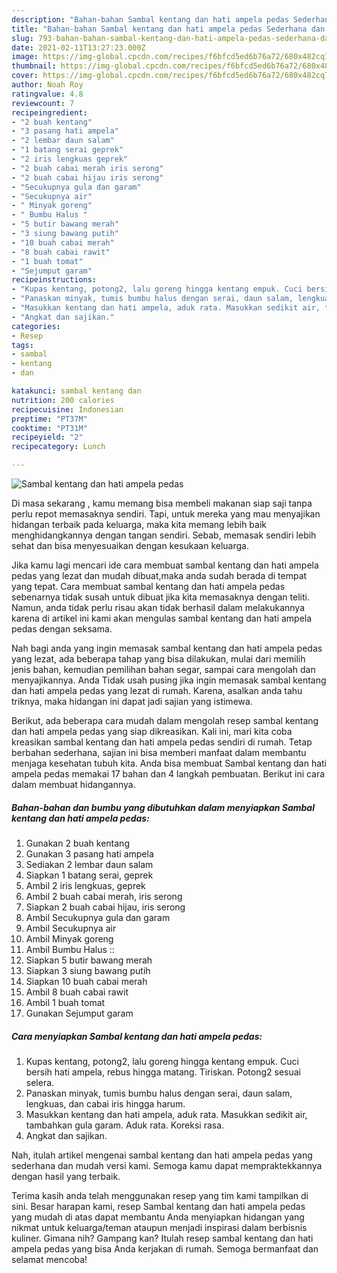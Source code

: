 ```yaml
---
description: "Bahan-bahan Sambal kentang dan hati ampela pedas Sederhana dan Mudah Dibuat"
title: "Bahan-bahan Sambal kentang dan hati ampela pedas Sederhana dan Mudah Dibuat"
slug: 793-bahan-bahan-sambal-kentang-dan-hati-ampela-pedas-sederhana-dan-mudah-dibuat
date: 2021-02-11T13:27:23.000Z
image: https://img-global.cpcdn.com/recipes/f6bfcd5ed6b76a72/680x482cq70/sambal-kentang-dan-hati-ampela-pedas-foto-resep-utama.jpg
thumbnail: https://img-global.cpcdn.com/recipes/f6bfcd5ed6b76a72/680x482cq70/sambal-kentang-dan-hati-ampela-pedas-foto-resep-utama.jpg
cover: https://img-global.cpcdn.com/recipes/f6bfcd5ed6b76a72/680x482cq70/sambal-kentang-dan-hati-ampela-pedas-foto-resep-utama.jpg
author: Noah Roy
ratingvalue: 4.8
reviewcount: 7
recipeingredient:
- "2 buah kentang"
- "3 pasang hati ampela"
- "2 lembar daun salam"
- "1 batang serai geprek"
- "2 iris lengkuas geprek"
- "2 buah cabai merah iris serong"
- "2 buah cabai hijau iris serong"
- "Secukupnya gula dan garam"
- "Secukupnya air"
- " Minyak goreng"
- " Bumbu Halus "
- "5 butir bawang merah"
- "3 siung bawang putih"
- "10 buah cabai merah"
- "8 buah cabai rawit"
- "1 buah tomat"
- "Sejumput garam"
recipeinstructions:
- "Kupas kentang, potong2, lalu goreng hingga kentang empuk. Cuci bersih hati ampela, rebus hingga matang. Tiriskan. Potong2 sesuai selera."
- "Panaskan minyak, tumis bumbu halus dengan serai, daun salam, lengkuas, dan cabai iris hingga harum."
- "Masukkan kentang dan hati ampela, aduk rata. Masukkan sedikit air, tambahkan gula garam. Aduk rata. Koreksi rasa."
- "Angkat dan sajikan."
categories:
- Resep
tags:
- sambal
- kentang
- dan

katakunci: sambal kentang dan 
nutrition: 200 calories
recipecuisine: Indonesian
preptime: "PT37M"
cooktime: "PT31M"
recipeyield: "2"
recipecategory: Lunch

---
```



![Sambal kentang dan hati ampela pedas](https://img-global.cpcdn.com/recipes/f6bfcd5ed6b76a72/680x482cq70/sambal-kentang-dan-hati-ampela-pedas-foto-resep-utama.jpg)

Di masa  sekarang , kamu memang bisa membeli makanan siap saji tanpa perlu repot memasaknya sendiri. Tapi, untuk mereka yang mau menyajikan hidangan terbaik pada keluarga, maka kita memang lebih baik menghidangkannya dengan tangan sendiri. Sebab, memasak sendiri lebih sehat dan bisa menyesuaikan dengan kesukaan keluarga.

Jika kamu lagi mencari ide cara membuat sambal kentang dan hati ampela pedas yang lezat dan mudah dibuat,maka anda sudah berada di tempat yang tepat. Cara membuat sambal kentang dan hati ampela pedas  sebenarnya tidak susah untuk dibuat jika kita memasaknya dengan teliti. Namun, anda tidak perlu risau akan tidak berhasil dalam melakukannya 
karena di artikel ini kami akan mengulas sambal kentang dan hati ampela pedas dengan seksama.  



Nah bagi anda yang ingin memasak sambal kentang dan hati ampela pedas yang lezat, ada beberapa tahap yang bisa dilakukan, mulai dari memilih jenis bahan, kemudian pemilihan bahan segar, sampai cara mengolah dan menyajikannya. Anda Tidak usah pusing jika ingin memasak sambal kentang dan hati ampela pedas yang lezat di rumah. Karena, asalkan anda  tahu triknya, maka hidangan ini dapat jadi sajian yang istimewa.

Berikut, ada beberapa cara mudah dalam mengolah resep sambal kentang dan hati ampela pedas yang siap dikreasikan. Kali ini, mari kita coba kreasikan sambal kentang dan hati ampela pedas sendiri di rumah. Tetap berbahan sederhana, sajian ini bisa memberi manfaat dalam membantu menjaga kesehatan tubuh kita. Anda bisa membuat Sambal kentang dan hati ampela pedas memakai 17 bahan dan 4 langkah pembuatan. Berikut ini cara dalam membuat hidangannya.

<!--inarticleads1-->

##### Bahan-bahan dan bumbu yang dibutuhkan dalam menyiapkan Sambal kentang dan hati ampela pedas:

1. Gunakan 2 buah kentang
1. Gunakan 3 pasang hati ampela
1. Sediakan 2 lembar daun salam
1. Siapkan 1 batang serai, geprek
1. Ambil 2 iris lengkuas, geprek
1. Ambil 2 buah cabai merah, iris serong
1. Siapkan 2 buah cabai hijau, iris serong
1. Ambil Secukupnya gula dan garam
1. Ambil Secukupnya air
1. Ambil  Minyak goreng
1. Ambil  Bumbu Halus ::
1. Siapkan 5 butir bawang merah
1. Siapkan 3 siung bawang putih
1. Siapkan 10 buah cabai merah
1. Ambil 8 buah cabai rawit
1. Ambil 1 buah tomat
1. Gunakan Sejumput garam




<!--inarticleads2-->

##### Cara menyiapkan Sambal kentang dan hati ampela pedas:

1. Kupas kentang, potong2, lalu goreng hingga kentang empuk. Cuci bersih hati ampela, rebus hingga matang. Tiriskan. Potong2 sesuai selera.
1. Panaskan minyak, tumis bumbu halus dengan serai, daun salam, lengkuas, dan cabai iris hingga harum.
1. Masukkan kentang dan hati ampela, aduk rata. Masukkan sedikit air, tambahkan gula garam. Aduk rata. Koreksi rasa.
1. Angkat dan sajikan.




Nah, itulah artikel mengenai  sambal kentang dan hati ampela pedas  yang sederhana dan mudah versi kami. Semoga kamu dapat mempraktekkannya dengan hasil yang terbaik. 

Terima kasih anda telah menggunakan resep yang tim kami tampilkan di sini. Besar harapan kami, resep  Sambal kentang dan hati ampela pedas yang mudah di atas dapat membantu Anda menyiapkan hidangan yang nikmat untuk keluarga/teman ataupun menjadi inspirasi dalam berbisnis kuliner. Gimana nih? Gampang kan? Itulah resep sambal kentang dan hati ampela pedas yang bisa Anda kerjakan di rumah. Semoga bermanfaat dan selamat mencoba!

